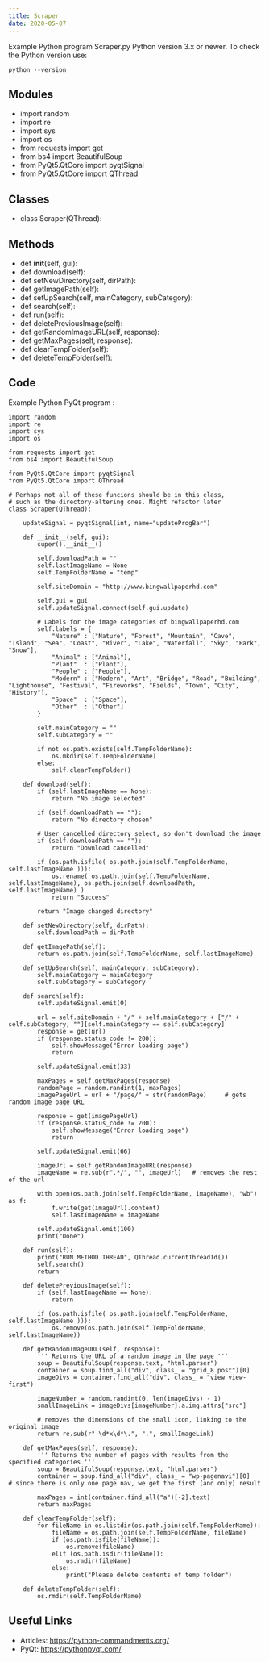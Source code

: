 ```yaml
---
title: Scraper
date: 2020-05-07
---
```

Example Python program Scraper.py
Python version 3.x or newer.
To check the Python version use:

    python --version

## Modules

* import random
* import re
* import sys
* import os
* from requests import get
* from bs4 import BeautifulSoup
* from PyQt5.QtCore import pyqtSignal
* from PyQt5.QtCore import QThread

## Classes

* class Scraper(QThread):

## Methods

* def __init__(self, gui):
* def download(self):
* def setNewDirectory(self, dirPath):
* def getImagePath(self):
* def setUpSearch(self, mainCategory, subCategory):
* def search(self):
* def run(self):
* def deletePreviousImage(self):
* def getRandomImageURL(self, response):
* def getMaxPages(self, response):
* def clearTempFolder(self):
* def deleteTempFolder(self):

## Code

Example Python PyQt program :

    import random
    import re
    import sys
    import os
    
    from requests import get
    from bs4 import BeautifulSoup
    
    from PyQt5.QtCore import pyqtSignal
    from PyQt5.QtCore import QThread
    
    # Perhaps not all of these funcions should be in this class,
    # such as the directory-altering ones. Might refactor later
    class Scraper(QThread):
    
        updateSignal = pyqtSignal(int, name="updateProgBar")
    
        def __init__(self, gui):
            super().__init__()
    
            self.downloadPath = ""
            self.lastImageName = None
            self.TempFolderName = "temp"
    
            self.siteDomain = "http://www.bingwallpaperhd.com"
    
            self.gui = gui
            self.updateSignal.connect(self.gui.update)
    
            # Labels for the image categories of bingwallpaperhd.com
            self.labels = {
                "Nature" : ["Nature", "Forest", "Mountain", "Cave", "Island", "Sea", "Coast", "River", "Lake", "Waterfall", "Sky", "Park", "Snow"],
                "Animal" : ["Animal"],
                "Plant"  : ["Plant"],
                "People" : ["People"],
                "Modern" : ["Modern", "Art", "Bridge", "Road", "Building", "Lighthouse", "Festival", "Fireworks", "Fields", "Town", "City", "History"],
                "Space"  : ["Space"],
                "Other"  : ["Other"]
            }
    
            self.mainCategory = ""
            self.subCategory = ""
    
            if not os.path.exists(self.TempFolderName):
                os.mkdir(self.TempFolderName)
            else:
                self.clearTempFolder()
    
        def download(self):
            if (self.lastImageName == None):
                return "No image selected"
    
            if (self.downloadPath == ""):
                return "No directory chosen"
    
            # User cancelled directory select, so don't download the image
            if (self.downloadPath == ""):
                return "Download cancelled"
    
            if (os.path.isfile( os.path.join(self.TempFolderName, self.lastImageName ))):
                os.rename( os.path.join(self.TempFolderName, self.lastImageName), os.path.join(self.downloadPath, self.lastImageName) )
                return "Success"
    
            return "Image changed directory"
    
        def setNewDirectory(self, dirPath):
            self.downloadPath = dirPath
    
        def getImagePath(self):
            return os.path.join(self.TempFolderName, self.lastImageName)
    
        def setUpSearch(self, mainCategory, subCategory):
            self.mainCategory = mainCategory
            self.subCategory = subCategory
    
        def search(self):
            self.updateSignal.emit(0)
    
            url = self.siteDomain + "/" + self.mainCategory + ["/" + self.subCategory, ""][self.mainCategory == self.subCategory]
            response = get(url)
            if (response.status_code != 200):
                self.showMessage("Error loading page")
                return
    
            self.updateSignal.emit(33)
    
            maxPages = self.getMaxPages(response)
            randomPage = random.randint(1, maxPages)
            imagePageUrl = url + "/page/" + str(randomPage)     # gets random image page URL
    
            response = get(imagePageUrl)
            if (response.status_code != 200):
                self.showMessage("Error loading page")
                return
    
            self.updateSignal.emit(66)
    
            imageUrl = self.getRandomImageURL(response)
            imageName = re.sub(r".*/", "", imageUrl)   # removes the rest of the url
    
            with open(os.path.join(self.TempFolderName, imageName), "wb") as f:
                f.write(get(imageUrl).content)
                self.lastImageName = imageName
    
            self.updateSignal.emit(100)
            print("Done")
    
        def run(self):
            print("RUN METHOD THREAD", QThread.currentThreadId())
            self.search()
            return
    
        def deletePreviousImage(self):
            if (self.lastImageName == None):
                return
    
            if (os.path.isfile( os.path.join(self.TempFolderName, self.lastImageName ))):
                os.remove(os.path.join(self.TempFolderName, self.lastImageName))
    
        def getRandomImageURL(self, response):
            ''' Returns the URL of a random image in the page '''
            soup = BeautifulSoup(response.text, "html.parser")
            container = soup.find_all("div", class_ = "grid_8 post")[0]
            imageDivs = container.find_all("div", class_ = "view view-first")
    
            imageNumber = random.randint(0, len(imageDivs) - 1)
            smallImageLink = imageDivs[imageNumber].a.img.attrs["src"]
    
            # removes the dimensions of the small icon, linking to the original image
            return re.sub(r"-\d*x\d*\.", ".", smallImageLink)
    
        def getMaxPages(self, response):
            ''' Returns the number of pages with results from the specified categories '''
            soup = BeautifulSoup(response.text, "html.parser")
            container = soup.find_all("div", class_ = "wp-pagenavi")[0]    # since there is only one page nav, we get the first (and only) result
    
            maxPages = int(container.find_all("a")[-2].text)
            return maxPages
    
        def clearTempFolder(self):
            for fileName in os.listdir(os.path.join(self.TempFolderName)):
                fileName = os.path.join(self.TempFolderName, fileName)
                if (os.path.isfile(fileName)):
                    os.remove(fileName)
                elif (os.path.isdir(fileName)):
                    os.rmdir(fileName)
                else:
                    print("Please delete contents of temp folder")
    
        def deleteTempFolder(self):
            os.rmdir(self.TempFolderName)
    

## Useful Links

- Articles: https://python-commandments.org/
- PyQt: https://pythonpyqt.com/
